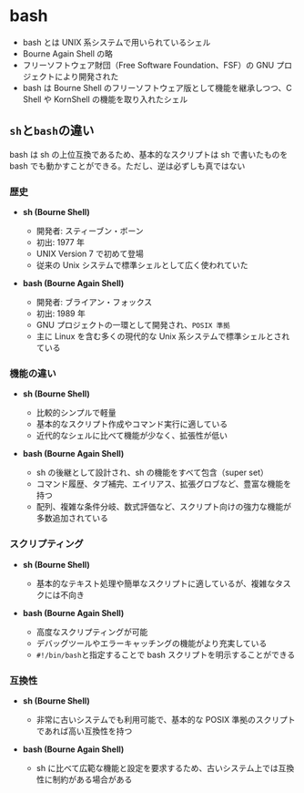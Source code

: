 # bash

- bash とは UNIX 系システムで用いられているシェル
- Bourne Again Shell の略
- フリーソフトウェア財団（Free Software Foundation、FSF）の GNU プロジェクトにより開発された
- bash は Bourne Shell のフリーソフトウェア版として機能を継承しつつ、C Shell や KornShell の機能を取り入れたシェル

## `sh`と`bash`の違い

bash は sh の上位互換であるため、基本的なスクリプトは sh で書いたものを bash でも動かすことができる。ただし、逆は必ずしも真ではない

### 歴史

- **sh (Bourne Shell)**

  - 開発者: スティーブン・ボーン
  - 初出: 1977 年
  - UNIX Version 7 で初めて登場
  - 従来の Unix システムで標準シェルとして広く使われていた

- **bash (Bourne Again Shell)**
  - 開発者: ブライアン・フォックス
  - 初出: 1989 年
  - GNU プロジェクトの一環として開発され、`POSIX 準拠`
  - 主に Linux を含む多くの現代的な Unix 系システムで標準シェルとされている

### 機能の違い

- **sh (Bourne Shell)**

  - 比較的シンプルで軽量
  - 基本的なスクリプト作成やコマンド実行に適している
  - 近代的なシェルに比べて機能が少なく、拡張性が低い

- **bash (Bourne Again Shell)**
  - sh の後継として設計され、sh の機能をすべて包含（super set）
  - コマンド履歴、タブ補完、エイリアス、拡張グロブなど、豊富な機能を持つ
  - 配列、複雑な条件分岐、数式評価など、スクリプト向けの強力な機能が多数追加されている

### スクリプティング

- **sh (Bourne Shell)**

  - 基本的なテキスト処理や簡単なスクリプトに適しているが、複雑なタスクには不向き

- **bash (Bourne Again Shell)**
  - 高度なスクリプティングが可能
  - デバッグツールやエラーキャッチングの機能がより充実している
  - `#!/bin/bash`と指定することで bash スクリプトを明示することができる

### 互換性

- **sh (Bourne Shell)**

  - 非常に古いシステムでも利用可能で、基本的な POSIX 準拠のスクリプトであれば高い互換性を持つ

- **bash (Bourne Again Shell)**
  - sh に比べて広範な機能と設定を要求するため、古いシステム上では互換性に制約がある場合がある
